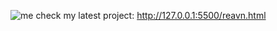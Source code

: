 ![me](https://github.com/user-attachments/assets/c03be268-b082-4045-a1ec-7f17bf31e09a)
check my latest project: http://127.0.0.1:5500/reavn.html

